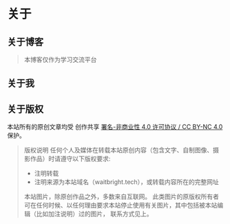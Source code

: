 # 关于


## 关于博客
> 本博客仅作为学习交流平台

## 关于我


## 关于版权
本站所有的原创文章均受 创作共享 [署名-非商业性 4.0 许可协议 / CC BY-NC 4.0](https://creativecommons.org/licenses/by-nc/4.0/) 保护。

> 版权说明
> 任何个人及媒体在转载本站原创内容（包含文字、自制图像、摄影作品）时请遵守以下版权要求:
> - 注明转载
> - 注明来源为本站域名（waitbright.tech），或转载内容所在的完整网址
>   
> 本站图片，除原创作品之外，多数来自互联网。 此类图片的原版权所有者可在任何时候、以任何理由要求本站停止使用有关图片，其中包括被本站编辑（比如加注说明）过的图片， 联系方式见上。
